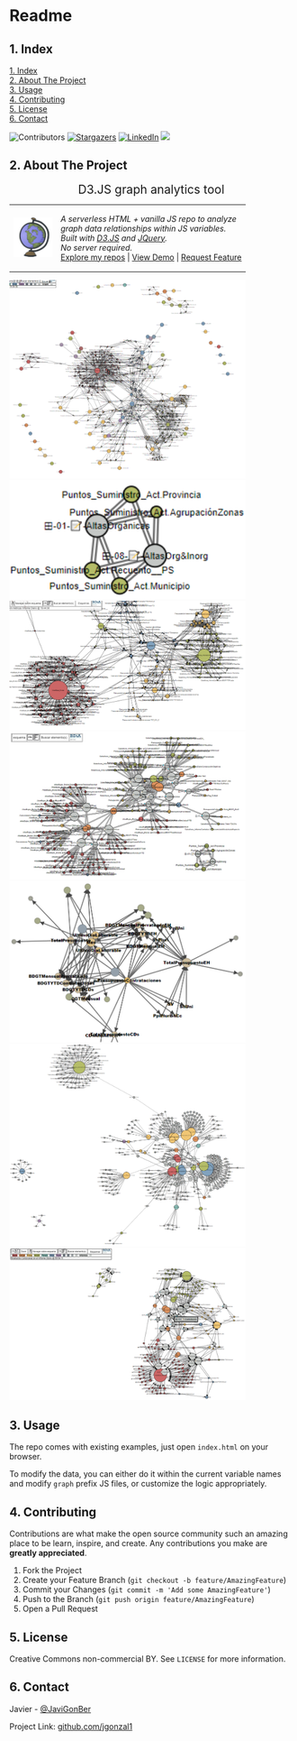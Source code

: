 # Readme

## 1. <a name='Index'></a>Index

<!-- vscode-markdown-toc -->
[1. Index](#1-index)<br>
[2. About The Project](#2-about-the-project)<br>
[3. Usage](#3-usage)<br>
[4. Contributing](#4-contributing)<br>
[5. License](#5-license)<br>
[6. Contact](#6-contact)<br>

<!-- vscode-markdown-toc-config
	numbering=true
	autoSave=true
	/vscode-markdown-toc-config -->
<!-- /vscode-markdown-toc -->

![Contributors][contributors-shield]
[![Stargazers][stars-shield]][stars-url]
[![LinkedIn][linkedin-shield]][linkedin-url]
<img src="https://mirrors.creativecommons.org/presskit/buttons/88x31/svg/by-nc.eu.svg" style="height:1.6em">

<style>
  img {
    max-width: 30em;
  }
  .hc {
    font-size: 1.5em;
    text-align: center;
    background-image: radial-gradient(at 50% 125%, #FFFFFF50, #FFFFFF00 23%);
    text-decoration: underline dotted #FFFFFF20 2px;
    text-underline-offset: 0.3em;
    padding-bottom: 0.2m;
  }
</style>

## 2. <a name='AboutTheProject'></a>About The Project

<table><div class="hc">D3.JS graph analytics tool</div>
  <tbody><tr><td>
    <a href="https://github.com/jgonzal1/elocasodelflogisto">
      <img src="imgs/layout/favicon_64.png" alt="Logo" style="width:5em">
    </a>
  </td><td>
    <p>
      <i>A serverless HTML + vanilla JS repo to analyze<br/>
      graph data relationships within JS variables.<br/>
      Built with <a href="https://d3js.org/">D3.JS</a> and <a href="https://jquery.com">JQuery</a>.<br/>
      No server required.</i><br/>
      <a
        href="https://github.com/stars/jgonzal1/lists/starred-by-jgonzal1"
      >Explore my repos</a> | <a
        href="https://github.com/jgonzal1/elocasodelflogisto"
      >View Demo</a> | <a
        href="https://github.com/jgonzal1"
      >Request Feature</a>

</td></tr></tbody></table>

<img src="imgs/docs/conexion-tablas-redshift-metricas-informe-diario.PNG">
<img src="imgs/docs/conexiones-informe-diario-m1.PNG">
<img src="imgs/docs/conexiones-informe-diario-metricas.PNG">
<img src="imgs/docs/conexiones-informe-diario.PNG">
<img src="imgs/docs/evidencia-presupuesto-contrataciones-irreducible-todas-tablas-usadas.PNG">
<img src="imgs/docs/grafico-red-conexion-columnas-todos-datos.PNG">
<img src="imgs/docs/relaciones-informe-diario.PNG">
<!---->

## 3. <a name='Usage'></a>Usage

The repo comes with existing examples, just open `index.html` on your browser.

To modify the data, you can either do it within the current variable names and modify `graph` prefix JS files, or customize the logic appropriately.

## 4. <a name='Contributing'></a>Contributing

Contributions are what make the open source community such an amazing place to be learn, inspire, and create. Any contributions you make are **greatly appreciated**.

1. Fork the Project
2. Create your Feature Branch (`git checkout -b feature/AmazingFeature`)
3. Commit your Changes (`git commit -m 'Add some AmazingFeature'`)
4. Push to the Branch (`git push origin feature/AmazingFeature`)
5. Open a Pull Request
<!---->
## 5. <a name='License'></a>License

Creative Commons non-commercial BY.
See `LICENSE` for more information.

<!---->
## 6. <a name='Contact'></a>Contact

Javier - [@JaviGonBer](https://twitter.com/JaviGonBer/)

Project Link: [github.com/jgonzal1](https://github.com/jgonzal1)
<!---->

<!-- MARKDOWN LINKS & IMAGES -->
<!-- https://www.markdownguide.org/basic-syntax/#reference-style-links -->
[contributors-shield]: https://img.shields.io/badge/CONTRIBUTORS-1-green?style=for-the-badge
[stars-shield]: https://img.shields.io/badge/STARS-1-informational?style=for-the-badge
[stars-url]: https://github.com/jgonzal1/elocasodelflogisto
[linkedin-shield]: https://img.shields.io/badge/-LinkedIn-black.svg?style=for-the-badge&logo=linkedin&colorB=555
[linkedin-url]: https://linkedin.com/in/javigbe
